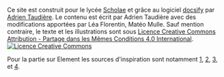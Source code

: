 Ce site est construit pour le lycée [Scholae](https://scholae.fr) et grâce au logiciel [docsify](https://docsify.js.org/) par [Adrien Taudière](https://adrientaudiere.com). Le contenu est écrit par Adrien Taudière avec des modifications apportées par Léa Florentin, Matéo Mulle. Sauf mention contraire, le texte et les illustrations sont sous <a rel="license" href="http://creativecommons.org/licenses/by-sa/4.0/"><a rel="license" href="http://creativecommons.org/licenses/by-sa/4.0/">Licence Creative Commons Attribution -  Partage dans les Mêmes Conditions 4.0 International</a>. <a rel="license" href="http://creativecommons.org/licenses/by-sa/4.0/"><img alt="Licence Creative Commons" style="border-width:0" src="https://i.creativecommons.org/l/by-sa/4.0/80x15.png" /></a>


Pour la partie sur Element les sources d'inspiration sont notamment [1](https://www.snoyman.com/blog/2018/05/guide-to-matrix-riot/), [2](https://zinz.dev/), [3](https://edgeryders.eu/t/matrix-element-and-riot-manual/6430), et [4](https://wiki.iiens.net/tuto_utiliser_matrix_au_quotidien).
